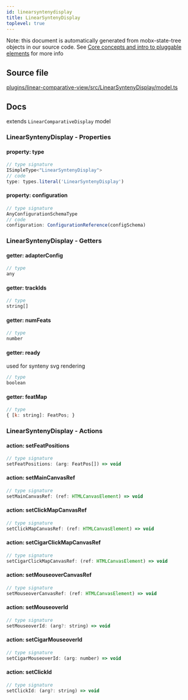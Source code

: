 ```yaml
---
id: linearsyntenydisplay
title: LinearSyntenyDisplay
toplevel: true
---
```



Note: this document is automatically generated from mobx-state-tree objects in
our source code. See [Core concepts and intro to pluggable
elements](/docs/developer_guide/) for more info



## Source file

[plugins/linear-comparative-view/src/LinearSyntenyDisplay/model.ts](https://github.com/GMOD/jbrowse-components/blob/main/plugins/linear-comparative-view/src/LinearSyntenyDisplay/model.ts)


## Docs


extends `LinearComparativeDisplay` model



### LinearSyntenyDisplay - Properties
#### property: type



```js
// type signature
ISimpleType<"LinearSyntenyDisplay">
// code
type: types.literal('LinearSyntenyDisplay')
```

#### property: configuration



```js
// type signature
AnyConfigurationSchemaType
// code
configuration: ConfigurationReference(configSchema)
```


### LinearSyntenyDisplay - Getters
#### getter: adapterConfig



```js
// type
any
```

#### getter: trackIds



```js
// type
string[]
```

#### getter: numFeats



```js
// type
number
```

#### getter: ready

used for synteny svg rendering

```js
// type
boolean
```

#### getter: featMap



```js
// type
{ [k: string]: FeatPos; }
```





### LinearSyntenyDisplay - Actions
#### action: setFeatPositions



```js
// type signature
setFeatPositions: (arg: FeatPos[]) => void
```

#### action: setMainCanvasRef



```js
// type signature
setMainCanvasRef: (ref: HTMLCanvasElement) => void
```

#### action: setClickMapCanvasRef



```js
// type signature
setClickMapCanvasRef: (ref: HTMLCanvasElement) => void
```

#### action: setCigarClickMapCanvasRef



```js
// type signature
setCigarClickMapCanvasRef: (ref: HTMLCanvasElement) => void
```

#### action: setMouseoverCanvasRef



```js
// type signature
setMouseoverCanvasRef: (ref: HTMLCanvasElement) => void
```

#### action: setMouseoverId



```js
// type signature
setMouseoverId: (arg?: string) => void
```

#### action: setCigarMouseoverId



```js
// type signature
setCigarMouseoverId: (arg: number) => void
```

#### action: setClickId



```js
// type signature
setClickId: (arg?: string) => void
```


